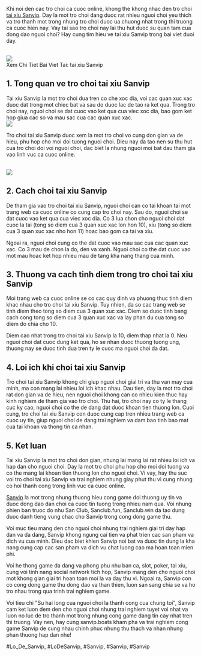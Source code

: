 <p>Khi noi den cac tro choi ca cuoc online, khong the khong nhac den tro choi <a href="https://sanvip.boats/tai-xiu-sanvip/">tai xiu Sanvip</a>. Day la mot tro choi dang duoc rat nhieu nguoi choi yeu thich va tro thanh mot trong nhung tro choi duoc ua chuong nhat trong thi truong ca cuoc hien nay. Vay tai sao tro choi nay lai thu hut duoc su quan tam cua dong dao nguoi choi? Hay cung tim hieu ve tai xiu Sanvip trong bai viet duoi day.</p><br><img src="https://sanvip.boats/wp-content/uploads/2025/02/tai-xiu-sanvip-thuong-lon.webp"></br>
Xem Chi Tiet Bai Viet Tai: tai xiu Sanvip<h2>1. Tong quan ve tro choi tai xiu Sanvip</h2><p>Tai xiu Sanvip la mot tro choi dua tren co che xoc dia, voi cac quan xuc xac duoc dat trong mot chiec bat va sau do duoc lac de tao ra ket qua. Trong tro choi nay, nguoi choi se dat cuoc vao ket qua cua viec xoc dia, bao gom ket hop giua cac so va mau sac cua cac quan xuc xac.<br><img src="https://sanvip.boats/wp-content/uploads/2025/01/logo-sanvip-boats-1.webp"></br><p>Tro choi tai xiu Sanvip duoc xem la mot tro choi vo cung don gian va de hieu, phu hop cho moi doi tuong nguoi choi. Dieu nay da tao nen su thu hut cua tro choi doi voi nguoi choi, dac biet la nhung nguoi moi bat dau tham gia vao linh vuc ca cuoc online.</p><br><img src="https://sanvip.boats/wp-content/uploads/2025/01/logo-sanvip-boats-1.webp"></br><h2>2. Cach choi tai xiu Sanvip</h2><p>De tham gia vao tro choi tai xiu Sanvip, nguoi choi can co tai khoan tai mot trang web ca cuoc online co cung cap tro choi nay. Sau do, nguoi choi se dat cuoc vao ket qua cua viec xoc dia. Co 3 lua chon cho nguoi choi dat cuoc la tai (tong so diem cua 3 quan xuc xac lon hon 10), xiu (tong so diem cua 3 quan xuc xac nho hon 11) hoac bao gom ca tai va xiu.<p>Ngoai ra, nguoi choi cung co the dat cuoc vao mau sac cua cac quan xuc xac. Co 3 mau de chon la do, den va xanh. Nguoi choi co the dat cuoc vao mot mau hoac ket hop nhieu mau de tang kha nang thang cua minh.</p><h2>3. Thuong va cach tinh diem trong tro choi tai xiu Sanvip</h2><p>Moi trang web ca cuoc online se co cac quy dinh va phuong thuc tinh diem khac nhau cho tro choi tai xiu Sanvip. Tuy nhien, da so cac trang web se tinh diem theo tong so diem cua 3 quan xuc xac. Diem so duoc tinh bang cach cong tong so diem cua 3 quan xuc xac va lay phan du cua tong so diem do chia cho 10.<p>Diem cao nhat trong tro choi tai xiu Sanvip la 10, diem thap nhat la 0. Neu nguoi choi dat cuoc dung ket qua, ho se nhan duoc thuong tuong ung, thuong nay se duoc tinh dua tren ty le cuoc ma nguoi choi da dat.</p><h2>4. Loi ich khi choi tai xiu Sanvip</h2><p>Tro choi tai xiu Sanvip khong chi giup nguoi choi giai tri va thu van may cua minh, ma con mang lai nhieu loi ich khac nhau. Dau tien, day la mot tro choi rat don gian va de hieu, nen nguoi choi khong can co nhieu kien thuc hay kinh nghiem de tham gia vao tro choi. Thu hai, tro choi nay co ty le thang cuc ky cao, nguoi choi co the de dang dat duoc khoan tien thuong lon. Cuoi cung, tro choi tai xiu Sanvip con duoc cung cap tren nhieu trang web ca cuoc uy tin, giup nguoi choi de dang trai nghiem va dam bao tinh bao mat cua tai khoan va thong tin ca nhan.</p><h2>5. Ket luan</h2><p>Tai xiu Sanvip la mot tro choi don gian, nhung lai mang lai rat nhieu loi ich va hap dan cho nguoi choi. Day la mot tro choi phu hop cho moi doi tuong va co the mang lai khoan tien thuong lon cho nguoi choi. Vi vay, hay thu suc voi tro choi tai xiu Sanvip va trai nghiem nhung giay phut thu vi cung nhung co hoi thanh cong trong linh vuc ca cuoc online.</p><p><a href="https://sanvip.boats/">Sanvip</a> la mot trong nhung thuong hieu cong game doi thuong uy tin va duoc dong dao dan choi ca cuoc tin tuong trong nhieu nam qua. Voi nhung phien ban truoc do nhu San Club, Sanclub.fun, Sanclub.win da tao dung duoc danh tieng vung chac cho Sanvip trong cong dong game thu.

Voi muc tieu mang den cho nguoi choi nhung trai nghiem giai tri day hap dan va da dang, Sanvip khong ngung cai tien va phat trien cac san pham va dich vu cua minh. Dieu dac biet khien Sanvip noi bat va duoc tin dung la kha nang cung cap cac san pham va dich vu chat luong cao ma hoan toan mien phi.

Voi he thong game da dang va phong phu nhu ban ca, slot, poker, tai xiu, cung voi tinh nang social network tich hop, Sanvip mang den cho nguoi choi mot khong gian giai tri hoan toan moi la va day thu vi. Ngoai ra, Sanvip con co cong dong game thu dong dao va than thien, luon san sang chia se va ho tro nhau trong qua trinh trai nghiem game.

Voi tieu chi "Su hai long cua nguoi choi la thanh cong cua chung toi", Sanvip cam ket luon dem den cho nguoi choi nhung trai nghiem tuyet voi nhat va luon no luc de tro thanh mot trong nhung cong game dang tin cay nhat tren thi truong. Vay nen, hay cung sanvip.boats kham pha va trai nghiem cong game Sanvip de cung nhau chinh phuc nhung thu thach va nhan nhung phan thuong hap dan nhe!</p>
#Lo_De_Sanvip, #LoDeSanvip, #Sanvip, #Sanvip, #Sanvip
